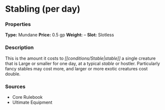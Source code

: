﻿---
Title: "Stabling (per day)"
Type: "Mundane"
Price: "0.5 gp"
Weight: "–"
Slot: "Slotless"
Description: |
  "This is the amount it costs to stable a single creature that is Large or smaller for one day, at a typical stable or hostler. Particularly fancy stables may cost more, and larger or more exotic creatures cost double."
Sources: "['Core Rulebook', 'Ultimate Equipment']"
---

# Stabling (per day)

### Properties

**Type:** Mundane **Price:** 0.5 gp **Weight:** – **Slot:** Slotless

### Description

This is the amount it costs to _[[conditions/Stable|stable]]_ a single creature that is Large or smaller for one day, at a typical _stable_ or hostler. Particularly fancy stables may cost more, and larger or more exotic creatures cost double.

### Sources

* Core Rulebook
* Ultimate Equipment